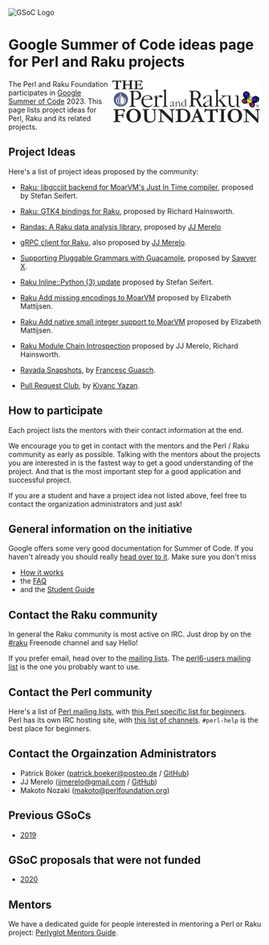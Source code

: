 ![GSoC Logo](https://summerofcode.withgoogle.com/assets/media/logo.svg)

# Google Summer of Code ideas page for Perl and Raku projects

<img src="img/tprf_logo.png" width="300px" align="right" alt="TPRF">

The Perl and Raku Foundation participates in
[Google Summer of Code](https://summerofcode.withgoogle.com/) 2023.
This page lists project ideas for Perl, Raku and its related projects.


## Project Ideas

Here's a list of project ideas proposed by the community:

- [Raku: libgccjit backend for MoarVM's Just In Time compiler](raku/libgccjit-backend.md),
  proposed by Stefan Seifert.

- [Raku: GTK4 bindings for Raku](raku/gtk-4-bindings.md), proposed by
  Richard Hainsworth.

- [Randas: A Raku data analysis library](raku/randas.md), proposed
  by [JJ Merelo](https://github.com/JJ)

- [gRPC client for Raku](raku/gRPC.md), also proposed
  by [JJ Merelo](https://github.com/JJ).

- [Supporting Pluggable Grammars with Guacamole](perl/Guacamole.md),
  proposed by [Sawyer X](https://github.com/xsawyerx).

- [Raku Inline::Python (3) update](raku/Inline::Python-Update.md) proposed by Stefan Seifert.

- [Raku Add missing encodings to MoarVM](raku/missingencodings.md) proposed by Elizabeth Mattijsen.

- [Raku Add native small integer support to MoarVM](raku/nibbles.md) proposed by Elizabeth Mattijsen.

- [Raku Module Chain Introspection](raku/rakumods.md) proposed by JJ Merelo, Richard Hainsworth.

- [Ravada Snapshots](perl/Ravada-Snapshots.md), by [Francesc Guasch](https://github.com/frankiejol).

- [Pull Request Club](perl/PullRequestClub.md), by [Kivanc Yazan](https://github.com/kyzn).

## How to participate

Each project lists the mentors with their contact information at the end.

We encourage you to get in contact with the mentors and the Perl / Raku community as early as
possible. Talking with the mentors about the projects you are interested in is the fastest way to
get a good understanding of the project. And that is the most important step for a good application
and successful project.

If you are a student and have a project idea not listed above, feel free to contact the organization
administrators and just ask!

## General information on the initiative

Google offers some very good documentation for Summer of Code. If you haven't already you should really
[head over to it](https://summerofcode.withgoogle.com/). Make sure you don't miss

- [How it works](https://summerofcode.withgoogle.com/how-it-works/)
- the [FAQ](https://developers.google.com/open-source/gsoc/faq)
- and the [Student Guide](https://google.github.io/gsocguides/student/)


## Contact the Raku community

In general the Raku community is most active on IRC. Just drop by on the
[#raku](https://web.libera.chat/#raku) Freenode channel and say Hello!

If you prefer email, head over to the [mailing lists](https://raku.org/archive/lists/).
The [perl6-users mailing list](https://www.nntp.perl.org/group/perl.perl6.users/) is the one you
probably want to use.


## Contact the Perl community

Here's a list of [Perl mailing lists](https://lists.perl.org/), with
[this Perl specific list for beginners](https://www.nntp.perl.org/group/perl.beginners/).
Perl has its own IRC hosting site, with [this list of channels](http://www.irc.perl.org/channels.html).
`#perl-help` is the best place for beginners.


## Contact the Orgainzation Administrators

- Patrick Böker (patrick.boeker@posteo.de / [GitHub](https://github.com/patrickbkr/))
- JJ Merelo (jjmerelo@gmail.com / [GitHub](https://github.com/JJ))
- Makoto Nozaki (makoto@perlfoundation.org)

## Previous GSoCs

- [2019](https://perl-foundation-outreach.github.io/ideas)

## GSoC proposals that were not funded

- [2020](https://perl-foundation-outreach.github.io/gsoc-2020-ideas)


## Mentors

We have a dedicated guide for people interested in mentoring a Perl or Raku project:
[Perlyglot Mentors Guide](mentors-guide.md).

